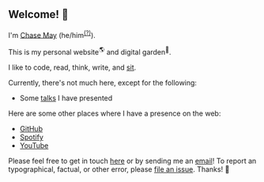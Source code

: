 ## Welcome! 👋

I'm [Chase May](/about) (he/him<sup>[(?)](https://pronouns.org/what-and-why)</sup>).

This is my
personal website<sup>🌎</sup> and digital garden<sup>🌱</sup>.

I like to code, read, think, write, and [sit](https://www.sotozen.com/eng/practice/zazen/advice/fukanzanzeng.html).

Currently, there's not much here, except for the following:

<!--TODO: figure out a way to generate this list programmaticaly-->

- Some [talks](./talks) I have presented


Here are some other places where I have a presence on the web:

- [GitHub](https://github.com/clmay)
- [Spotify](https://open.spotify.com/user/chaseloganmay)
- [YouTube](https://www.youtube.com/@analogyschema)

Please feel free to get in touch [here](https://github.com/clmay/clmay/discussions/categories/say-hello) or by sending
me an [email](mailto:hello@clm.dev)! To report an typographical, factual, or other error, please [file an issue](https://github.com/clmay/clmay.github.io/issues). Thanks! 🙏
